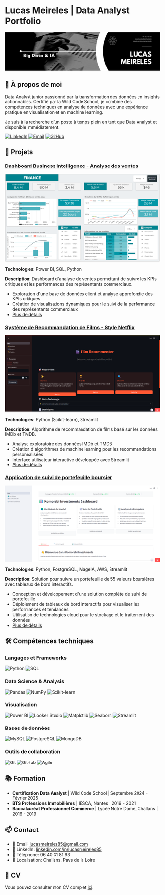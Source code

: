 # Lucas Meireles | Data Analyst Portfolio

![Banner](assets/img/banner.png)

## 👋 À propos de moi

Data Analyst junior passionné par la transformation des données en insights actionnables. Certifié par la Wild Code School, je combine des compétences techniques en analyse de données avec une expérience pratique en visualisation et en machine learning.

Je suis à la recherche d'un poste à temps plein en tant que Data Analyst et disponible immédiatement.

[![LinkedIn](https://img.shields.io/badge/LinkedIn-0077B5?style=for-the-badge&logo=linkedin&logoColor=white)](https://linkedin.com/in/lucasmeireles85)
[![Email](https://img.shields.io/badge/Email-D14836?style=for-the-badge&logo=gmail&logoColor=white)](mailto:lucasmeireles85@gmail.com)
[![GitHub](https://img.shields.io/badge/GitHub-100000?style=for-the-badge&logo=github&logoColor=white)](https://github.com/Lu6asM)

## 💼 Projets

### [Dashboard Business Intelligence - Analyse des ventes](https://lookerstudio.google.com/reporting/aecc1dc9-d2e5-4a07-9119-1ce229e23bae)

![Dashboard Preview](assets/img/project1-preview.png)

**Technologies**: Power BI, SQL, Python

**Description**: Dashboard d'analyse de ventes permettant de suivre les KPIs critiques et les performances des représentants commerciaux.

- Exploration d'une base de données client et analyse approfondie des KPIs critiques
- Création de visualisations dynamiques pour le suivi de la performance des représentants commerciaux
- [Plus de détails](https://wildcodeschool.github.io/data-training-resources/projet/projet-1/)

### [Système de Recommandation de Films - Style Netflix](https://film-recommender-lfe-app.streamlit.app)

![Recommendation System Preview](assets/img/project2-preview.png)

**Technologies**: Python (Scikit-learn), Streamlit

**Description**: Algorithme de recommandation de films basé sur les données IMDb et TMDB.

- Analyse exploratoire des données IMDb et TMDB
- Création d'algorithmes de machine learning pour les recommandations personnalisées
- Interface utilisateur interactive développée avec Streamlit
- [Plus de détails](https://wildcodeschool.github.io/data-training-resources/projet/projet-2/)

### [Application de suivi de portefeuille boursier](https://komorebi-investments.streamlit.app)

![Application Preview](assets/img/project3-preview.png)

**Technologies**: Python, PostgreSQL, MageIA, AWS, Streamlit

**Description**: Solution pour suivre un portefeuille de 55 valeurs boursières avec tableaux de bord interactifs.

- Conception et développement d'une solution complète de suivi de portefeuille
- Déploiement de tableaux de bord interactifs pour visualiser les performances et tendances
- Utilisation de technologies cloud pour le stockage et le traitement des données
- [Plus de détails](https://wildcodeschool.github.io/data-training-resources/projet/projet-3/wild-data-hub/)

## 🛠️ Compétences techniques

### Langages et Frameworks
![Python](https://img.shields.io/badge/Python-3776AB?style=for-the-badge&logo=python&logoColor=white)
![SQL](https://img.shields.io/badge/SQL-4479A1?style=for-the-badge&logo=postgresql&logoColor=white)

### Data Science & Analysis
![Pandas](https://img.shields.io/badge/Pandas-150458?style=for-the-badge&logo=pandas&logoColor=white)
![NumPy](https://img.shields.io/badge/NumPy-013243?style=for-the-badge&logo=numpy&logoColor=white)
![Scikit-learn](https://img.shields.io/badge/ScikitLearn-F7931E?style=for-the-badge&logo=scikit-learn&logoColor=white)

### Visualisation
![Power BI](https://img.shields.io/badge/Power_BI-F2C811?style=for-the-badge&logo=powerbi&logoColor=black)
![Looker Studio](https://img.shields.io/badge/Looker_Studio-4285F4?style=for-the-badge&logo=google&logoColor=white)
![Matplotlib](https://img.shields.io/badge/Matplotlib-11557c?style=for-the-badge)
![Seaborn](https://img.shields.io/badge/Seaborn-3776AB?style=for-the-badge)
![Streamlit](https://img.shields.io/badge/Streamlit-FF4B4B?style=for-the-badge&logo=streamlit&logoColor=white)

### Bases de données
![MySQL](https://img.shields.io/badge/MySQL-4479A1?style=for-the-badge&logo=mysql&logoColor=white)
![PostgreSQL](https://img.shields.io/badge/PostgreSQL-336791?style=for-the-badge&logo=postgresql&logoColor=white)
![MongoDB](https://img.shields.io/badge/MongoDB-47A248?style=for-the-badge&logo=mongodb&logoColor=white)

### Outils de collaboration
![Git](https://img.shields.io/badge/Git-F05032?style=for-the-badge&logo=git&logoColor=white)
![GitHub](https://img.shields.io/badge/GitHub-181717?style=for-the-badge&logo=github&logoColor=white)
![Agile](https://img.shields.io/badge/Agile-0052CC?style=for-the-badge&logo=trello&logoColor=white)

## 📚 Formation

- **Certification Data Analyst** | Wild Code School | Septembre 2024 - Février 2025
- **BTS Professions Immobilières** | IESCA, Nantes | 2019 - 2021
- **Baccalauréat Professionnel Commerce** | Lycée Notre Dame, Challans | 2016 - 2019

## 📫 Contact

- 📧 Email: [lucasmeireles85@gmail.com](mailto:lucasmeireles85@gmail.com)
- 🔗 LinkedIn: [linkedin.com/in/lucasmeireles85](https://linkedin.com/in/lucasmeireles85)
- 📱 Téléphone: 06 40 31 81 93
- 📍 Localisation: Challans, Pays de la Loire

## 📄 CV

Vous pouvez consulter mon CV complet [ici](assets/resume/CV_Lucas_Meireles.pdf).
